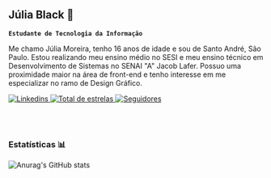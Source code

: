 ## Júlia Black 🤘

**`Estudante de Tecnologia da Informação`**

Me chamo Júlia Moreira, tenho 16 anos de idade e sou de Santo André, São Paulo. Estou realizando meu ensino médio no SESI e meu ensino técnico em Desenvolvimento de Sistemas no SENAI "A" Jacob Lafer. Possuo uma proximidade maior na área de front-end e tenho interesse em me especializar no ramo de Design Gráfico.

<p align="left">
   <a href="https://www.linkedin.com/in/j%C3%BAlia-souza-moreira-428736352/">
        <img 
            alt="Linkedins" 
            title="Linkedin" 
            src="https://custom-icon-badges.demolab.com/badge/-Meu%20Linkedin-blue?style=for-the-badge&logoColor=white&logo=repo"
        />
    </a> 
    <a href="https://github.com/juliaaszm?tab=repositoriess&sort=stargazers">
        <img 
            alt="Total de estrelas" 
            title="Total de estrelas GitHub" 
            src="https://custom-icon-badges.demolab.com/github/stars/juliaaszm?color=55960c&style=for-the-badge&labelColor=488207&logo=star&label=estrelas"
        />
    </a>
    <a href="https://github.com/juliaaszm?tab=following">
        <img 
            alt="Seguidores" 
            title="Me siga no GitHub!!" 
            src="https://custom-icon-badges.demolab.com/github.com/juliaaszm?tab=following?color=d33f49&labelColor=d33f49&style=for-the-badge&logo=github&label=Seguidores&logoColor=white"
        />
    </a>
</p>

<br/>
<br/>

### Estatísticas 📊

![Anurag's GitHub stats](https://github-readme-stats.vercel.app/api?username=juliaaszm&show_icons=true&theme=radical%include_all_commits=true)
